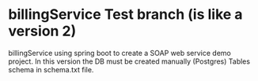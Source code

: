 # billingService Test branch (is like a version 2)
 billingService using spring boot to create a SOAP web service demo project.
In this version the DB must be created manually (Postgres)
Tables schema in schema.txt file.
